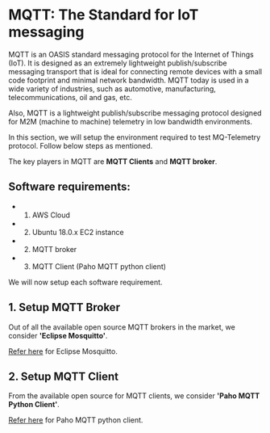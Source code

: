 # MQTT: The Standard for IoT messaging

MQTT is an OASIS standard messaging protocol for the Internet of Things (IoT). It is designed as an extremely lightweight publish/subscribe messaging transport that is ideal for connecting remote devices with a small code footprint and minimal network bandwidth. MQTT today is used in a wide variety of industries, such as automotive, manufacturing, telecommunications, oil and gas, etc.

Also, MQTT is a lightweight publish/subscribe messaging protocol designed for M2M (machine to machine) telemetry in low bandwidth environments.

In this section, we will setup the environment required to test MQ-Telemetry protocol. Follow below steps as mentioned.

The key players in MQTT are **MQTT Clients** and **MQTT broker**.

## Software requirements:

* 1. AWS Cloud
* 2. Ubuntu 18.0.x EC2 instance
* 2. MQTT broker
* 3. MQTT Client (Paho MQTT python client)

We will now setup each software requirement.

## 1. Setup MQTT Broker

Out of all the available open source MQTT brokers in the market, we consider **'Eclipse Mosquitto'**.

[Refer here](https://mosquitto.org/) for Eclipse Mosquitto.

## 2. Setup MQTT Client

From the available open source for MQTT clients, we consider **'Paho MQTT Python Client'**.

[Refer here](https://www.eclipse.org/paho/index.php?page=clients/python/index.php) for Paho MQTT python client.